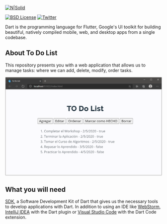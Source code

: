 [![N|Solid](https://miro.medium.com/max/2363/1*P7H5XQLwoJ7c0ZneeCWfEg.png)](https://medium.com/@BrayanMamani)

[![BSD License](https://img.shields.io/badge/license-BSD-blue.svg)](https://github.com/dart-lang/stagehand/blob/master/LICENSE) [![Twitter](https://img.shields.io/twitter/follow/darteloper.svg?style=social&label=Follow)](https://twitter.com/darteloper)

Dart is the programming language for Flutter, Google's UI toolkit for building beautiful, natively compiled mobile, web, and desktop apps from a single codebase.

## About To Do List

This repository presents you with a web application that allows us to manage tasks: where we can add, delete, modify, order tasks.

![](to_do_list.png)

## What you will need

[SDK](https://dart.dev/get-dart), a Software Development Kit of Dart that gives us the necessary tools to develop applications with Dart. In addition to using an IDE like [WebStorm](https://www.jetbrains.com/webstorm/), [IntelliJ IDEA](https://www.jetbrains.com/idea/) with the Dart plugin or  [Visual Studio Code](https://code.visualstudio.com/) with the Dart Code extension.
